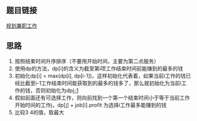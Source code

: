## 题目链接
[规划兼职工作](https://leetcode.cn/problems/maximum-profit-in-job-scheduling/)

## 思路
1. 按照结束时间升序排序（不要用开始时间，主要为第二点服务）
2. 使用dp的方法，dp[i]的含义为截至第i项工作结束时间前能赚到的最多的钱
3. 初始化dp[i] = max(dp[i], dp[i-1])，这样初始化代表着，如果当前i工作的钱已经比截至i-1工作结束时间能获取到的最多的钱多了，那么就初始化为当前i工作的钱，否则初始化为dp[i-1](代表不选择i)
4. 假如前面还有可选择工作，则向前找到一个第一个结束时间小于等于当前工作开始时间的工作j，dp[j] + job[i].profit 为选择i工作最多能赚到的钱
5. 比较3 4的值，取最大